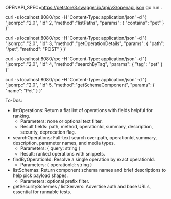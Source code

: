 OPENAPI_SPEC=https://petstore3.swagger.io/api/v3/openapi.json go run .

curl -s localhost:8080/rpc -H 'Content-Type: application/json' -d '{
  "jsonrpc":"2.0",
  "id":2,
  "method":"listPaths",
  "params": { "contains": "pet" }
}'

curl -s localhost:8080/rpc -H 'Content-Type: application/json' -d '{
  "jsonrpc":"2.0",
  "id":3,
  "method":"getOperationDetails",
  "params": { "path": "/pet", "method": "POST" }
}'

curl -s localhost:8080/rpc -H 'Content-Type: application/json' -d '{
  "jsonrpc":"2.0",
  "id":4,
  "method":"searchByTag",
  "params": { "tag": "pet" }
}'

curl -s localhost:8080/rpc -H 'Content-Type: application/json' -d '{
  "jsonrpc":"2.0",
  "id":5,
  "method":"getSchemaComponent",
  "params": { "name": "Pet" }
}'

To-Dos:
- listOperations: Return a flat list of operations with fields helpful for ranking.
    - Parameters: none or optional text filter.
    - Result fields: path, method, operationId, summary, description, security, deprecation flag.
- searchOperations: Full-text search over path, operationId, summary, description, parameter names, and media types.
    - Parameters: { query: string }
    - Result: ranked operations with snippets.
- findByOperationId: Resolve a single operation by exact operationId.
    - Parameters: { operationId: string }
- listSchemas: Return component schema names and brief descriptions to help pick payload shapes.
    - Parameters: optional prefix filter.
- getSecuritySchemes / listServers: Advertise auth and base URLs, essential for runnable tests.
